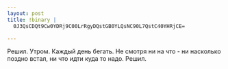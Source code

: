 ```yaml
--- 
layout: post
title: !binary |
  0J3QsCDQt9Cw0YDRj9C00LrRgyDQstGB0YLQsNC90L7QstC40YHRjCE=

---
```

Решил. Утром. Каждый день бегать. Не смотря ни на что - ни насколько поздно встал, ни что идти куда то надо. Решил.
